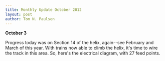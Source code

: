 ```yaml
---
title: Monthly Update October 2012 
layout: post
author: Tom N. Paulsen
---
```




 **October 3**   
  
 Progress today was on Section 14 of the helix, again\-\-see February and March of this year. With trains now able to climb the helix, it's time to wire the track in this area. So, here's the electrical diagram, with 27 feed points. 
 
 